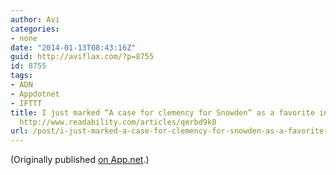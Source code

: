 ```yaml
---
author: Avi
categories:
- none
date: "2014-01-13T08:43:16Z"
guid: http://aviflax.com/?p=8755
id: 8755
tags:
- ADN
- Appdotnet
- IFTTT
title: I just marked “A case for clemency for Snowden” as a favorite in Readability.
  http://www.readability.com/articles/qerbd9k8
url: /post/i-just-marked-a-case-for-clemency-for-snowden-as-a-favorite-in-readability-httpwww-readability-comarticlesqerbd9k8/
---
```

(Originally published [on App.net](http://alpha.app.net/aviflax/post/19654925).)